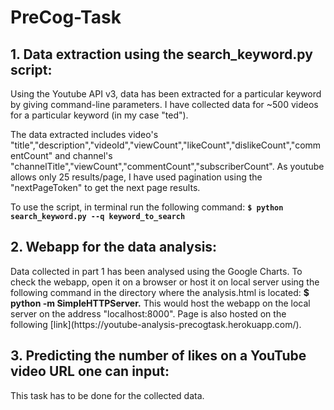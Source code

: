 # PreCog-Task

  <h2>1. Data extraction using the search_keyword.py script:</h2>
  Using the Youtube API v3, data has been extracted for a particular keyword by giving command-line parameters. I have  collected data for ~500 videos for a particular keyword (in my case "ted"). 

The data extracted includes video's "title","description","videoId","viewCount","likeCount","dislikeCount","commentCount" and channel's "channelTitle","viewCount","commentCount","subscriberCount". 
As youtube allows only 25 results/page, I have used pagination using the "nextPageToken" to get the next page results.
  
  To use the script, in terminal run the following command:
 <b> `$ python search_keyword.py --q keyword_to_search` </b>

  <h2>2. Webapp for the data analysis:</h2>
  Data collected in part 1 has been analysed using the Google Charts.
  To check the webapp, open it on a browser or host it on local server using the following command in the directory where the     analysis.html is located:
  <b>$ python -m SimpleHTTPServer.</b>
  This would host the webapp on the local server on the address "localhost:8000". Page is also hosted on the following 
  [link](https://youtube-analysis-precogtask.herokuapp.com/). 
  <h2>3. Predicting the number of likes on a YouTube video URL one can input:</h2>
  This task has to be done for the collected data.
  

  
  
